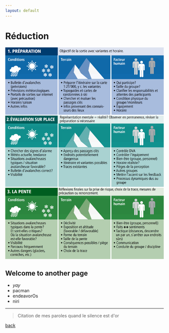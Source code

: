 ```yaml
---
layout: default
---
```

# Réduction
![avalanche](avl.png)

## Welcome to another page

- _yay_
- pacman
- endeavorOs
- niri

---
  > Citation de mes paroles quand le silence est d'or

[back](./)
